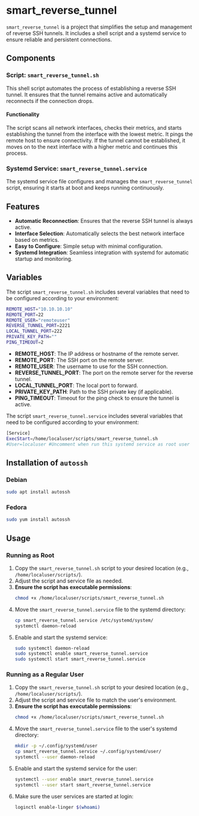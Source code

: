 # smart_reverse_tunnel

`smart_reverse_tunnel` is a project that simplifies the setup and management of reverse SSH tunnels. It includes a shell script and a systemd service to ensure reliable and persistent connections.

## Components

### Script: `smart_reverse_tunnel.sh`
This shell script automates the process of establishing a reverse SSH tunnel. It ensures that the tunnel remains active and automatically reconnects if the connection drops.

#### Functionality
The script scans all network interfaces, checks their metrics, and starts establishing the tunnel from the interface with the lowest metric. It pings the remote host to ensure connectivity. If the tunnel cannot be established, it moves on to the next interface with a higher metric and continues this process. 

### Systemd Service: `smart_reverse_tunnel.service`
The systemd service file configures and manages the `smart_reverse_tunnel` script, ensuring it starts at boot and keeps running continuously.

## Features

- **Automatic Reconnection**: Ensures that the reverse SSH tunnel is always active.
- **Interface Selection**: Automatically selects the best network interface based on metrics.
- **Easy to Configure**: Simple setup with minimal configuration.
- **Systemd Integration**: Seamless integration with systemd for automatic startup and monitoring.

## Variables
The script `smart_reverse_tunnel.sh` includes several variables that need to be configured according to your environment:

```sh
REMOTE_HOST="10.10.10.10"
REMOTE_PORT=22
REMOTE_USER="remoteuser"
REVERSE_TUNNEL_PORT=2221
LOCAL_TUNNEL_PORT=222
PRIVATE_KEY_PATH=""
PING_TIMEOUT=2
```

- **REMOTE_HOST**: The IP address or hostname of the remote server.
- **REMOTE_PORT**: The SSH port on the remote server.
- **REMOTE_USER**: The username to use for the SSH connection.
- **REVERSE_TUNNEL_PORT**: The port on the remote server for the reverse tunnel.
- **LOCAL_TUNNEL_PORT**: The local port to forward.
- **PRIVATE_KEY_PATH**: Path to the SSH private key (if applicable).
- **PING_TIMEOUT**: Timeout for the ping check to ensure the tunnel is active.


The script `smart_reverse_tunnel.service` includes several variables that need to be configured according to your environment:

```sh
[Service]
ExecStart=/home/localuser/scripts/smart_reverse_tunnel.sh
#User=localuser #Uncomment when run this systemd service as root user
```

## Installation of `autossh`

### Debian
```sh
sudo apt install autossh
```

### Fedora
```sh
sudo yum install autossh
```

## Usage

### Running as Root

1. Copy the `smart_reverse_tunnel.sh` script to your desired location (e.g., `/home/localuser/scripts/`).
2. Adjust the script and service file as needed.
3. **Ensure the script has executable permissions**:
   ```sh
   chmod +x /home/localuser/scripts/smart_reverse_tunnel.sh
   ```
4. Move the `smart_reverse_tunnel.service` file to the systemd directory:
   ```sh
   cp smart_reverse_tunnel.service /etc/systemd/system/
   systemctl daemon-reload
   ```
5. Enable and start the systemd service:
   ```sh
   sudo systemctl daemon-reload
   sudo systemctl enable smart_reverse_tunnel.service
   sudo systemctl start smart_reverse_tunnel.service
   ```

### Running as a Regular User

1. Copy the `smart_reverse_tunnel.sh` script to your desired location (e.g., `/home/localuser/scripts/`).
2. Adjust the script and service file to match the user's environment.
3. **Ensure the script has executable permissions**:
   ```sh
   chmod +x /home/localuser/scripts/smart_reverse_tunnel.sh
   ```
4. Move the `smart_reverse_tunnel.service` file to the user's systemd directory:
   ```sh
   mkdir -p ~/.config/systemd/user
   cp smart_reverse_tunnel.service ~/.config/systemd/user/
   systemctl --user daemon-reload
   ```
5. Enable and start the systemd service for the user:
   ```sh
   systemctl --user enable smart_reverse_tunnel.service
   systemctl --user start smart_reverse_tunnel.service
   ```
6. Make sure the user services are started at login:
   ```sh
   loginctl enable-linger $(whoami)
   ```
